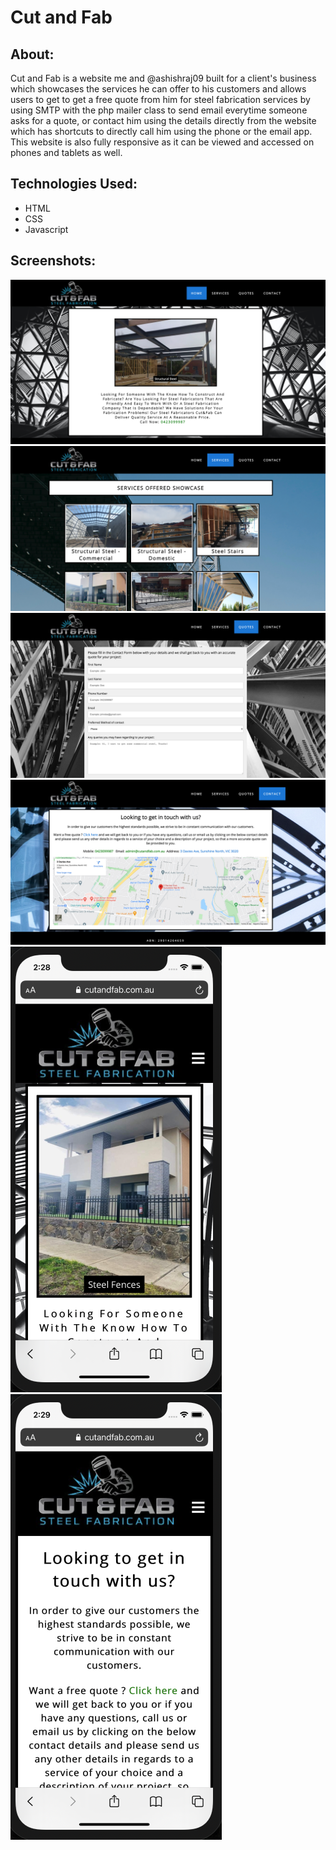 # Cut and Fab


## About:
Cut and Fab is a website me and @ashishraj09 built for a client's business which showcases the services he can offer to his customers and allows users to get to get a free quote from him for steel fabrication services by using SMTP with the php mailer class to send email everytime someone asks for a quote, or contact him using the details directly from the website which has shortcuts to directly call him using the phone or the email app. This website is also fully responsive as it can be viewed and accessed on phones and tablets as well.

## Technologies Used:

- HTML
- CSS
- Javascript

## Screenshots:

![HomePage](https://github.com/adiraj297/cut-fab/blob/dev/public/screenshots/ss1.png)
![services_Web](https://github.com/adiraj297/cut-fab/blob/dev/public/screenshots/ss2.png)
![Quotes_Web](https://github.com/adiraj297/cut-fab/blob/dev/public/screenshots/ss3.png)
![contact_Web](https://github.com/adiraj297/cut-fab/blob/dev/public/screenshots/ss4.png)
![HomePage_Phone](https://github.com/adiraj297/cut-fab/blob/dev/public/screenshots/ms1.png)
![contact_phone](https://github.com/adiraj297/cut-fab/blob/dev/public/screenshots/ms2.png)

